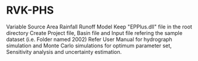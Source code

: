 # RVK-PHS
Variable Source Area Rainfall Runoff Model
Keep "EPPlus.dll" file in the root directory
Create Project file, Basin file and Input file refering the sample dataset (i.e. Folder named 2002)
Refer User Manual for hydrograph simulation and Monte Carlo simulations for optimum parameter set, Sensitivity analysis and 
uncertainty estimation.
